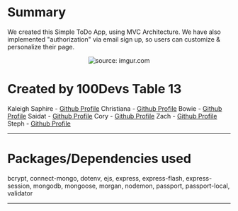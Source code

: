 # Summary

We created this Simple ToDo App, using MVC Architecture. We have also implemented "authorization" via email sign up, so users can customize & personalize their page. 

<p align="center">
<img src="https://i.imgur.com/lRemWyy.png" title="source: imgur.com" />
</p>

# Created by 100Devs Table 13

Kaleigh Saphire - <a href="https://github.com/kaleighsaphire" target="blank">Github Profile</a>
Christiana - <a href="https://github.com/christianaukoli" target="blank">Github Profile</a>
Bowie - <a href="https://github.com/sstrunks52005" target="blank">Github Profile</a>
Saidat - <a href="https://github.com/saidatalli" target="blank">Github Profile</a>
Cory - <a href="https://github.com/ForLoopNelson" target="blank">Github Profile</a>
Zach - <a href="https://github.com/ZStanteen" target="blank">Github Profile</a>
Steph - <a href="https://github.com/warnshouse" target="blank">Github Profile</a>

---

# Packages/Dependencies used 

bcrypt, connect-mongo, dotenv, ejs, express, express-flash, express-session, mongodb, mongoose, morgan, nodemon, passport, passport-local, validator

---

